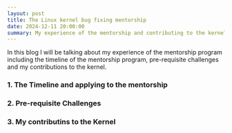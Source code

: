 ```yaml
---
layout: post
title: The Linux kernel bug fixing mentorship
date: 2024-12-11 20:00:00
summary: My experience of the mentorship and contributing to the kernel
---
```


In this blog I will be talking about my experience of the mentorship program including the timeline of the mentorship program, pre-requisite challenges and my contributions to the kernel.

### 1. The Timeline and applying to the mentorship

### 2. Pre-requisite Challenges

### 3. My contributins to the Kernel


